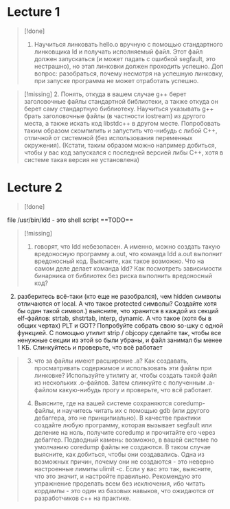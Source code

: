 # Lecture 1
  > [!done] 
>  1. Научиться линковать hello.o вручную c помощью стандартного линковщика ld и получать исполняемый файл. Этот файл должен запускаться (и может падать с ошибкой segfault, это нестрашно), но этап линковки должен проходить успешно. Доп вопрос: разобраться, почему несмотря на успешную линковку, при запуске программа не может отработать успешно.

  > [!missing] 
>  2. Понять, откуда в вашем случае g++ берет заголовочные файлы стандартной библиотеки, а также откуда он берет саму стандартную библиотеку. Научиться указывать g++ брать заголовочные файлы (в частности iostream) из другого места, а также искать код libstdc++ в другом месте. Попробовать таким образом скомпилить и запустить что-нибудь с либой C++, отличной от системной (без использования переменных окружения). (Кстати, таким образом можно например добиться, чтобы у вас код запускался с последней версией либы C++, хотя в системе такая версия не установлена)

# Lecture 2
  > [!done] 

file /usr/bin/ldd - это shell script ==TODO==
> [!missing] 
>  1) говорят, что ldd небезопасен. А именно, можно создать такую вредоносную программу a.out, что команда ldd a.out выполнит вредоносный код. Выясните, как такое возможно. Что на самом деле делает команда ldd? Как посмотреть зависимости бинарника от библиотек без риска выполнить вредоносный код?  
  2) разберитесь всё-таки (кто еще не разобрался), чем hidden символы отличаются от local. А что такое protected символы? Создайте хотя бы один такой символ.) выясните, что хранится в каждой из секций elf-файлов: strtab, shstrtab, interp, dynamic. А что такое (хотя бы в общих чертах) PLT и GOT? Попробуйте собрать свою so-шку с одной функцией. С помощью утилит strip / objcopy сделайте так, чтобы все ненужные секции из этой so были убраны, и файл занимал бы менее 1 КБ. Слинкуйтесь и проверьте, что всё работает
  >  3) что за файлы имеют расширение .a? Как создавать, просматривать содержимое и использовать эти файлы при линковке? Используйте утилиту ar, чтобы создать такой файл из нескольких .o-файлов. Затем слинкуйте с полученным .a-файлом какую-нибудь прогу и проверьте, что всё работает.  
>4. Выясните, где на вашей системе сохраняются coredump-файлы, и научитесь читать их с помощью gdb (или другого дебаггера, это не принципиально). В качестве практики создайте любую программу, которая вызывает segfault или деление на ноль, получите coredump и прочитайте его через дебаггер.
>	Подводный камень: возможно, в вашей системе по умолчанию coredump файлы не создаются. В таком случае выясните, как добиться, чтобы они создавались. Одна из возможных причин, почему они не создаются - это неверно настроенные лимиты ulimit -c. Если у вас это так, выясните, что это значит, и настройте правильно. Рекомендую это упражнение проделать всем без исключения, ибо читать кордампы - это один из базовых навыков, что ожидаются от разработчиков c++ на практике.
